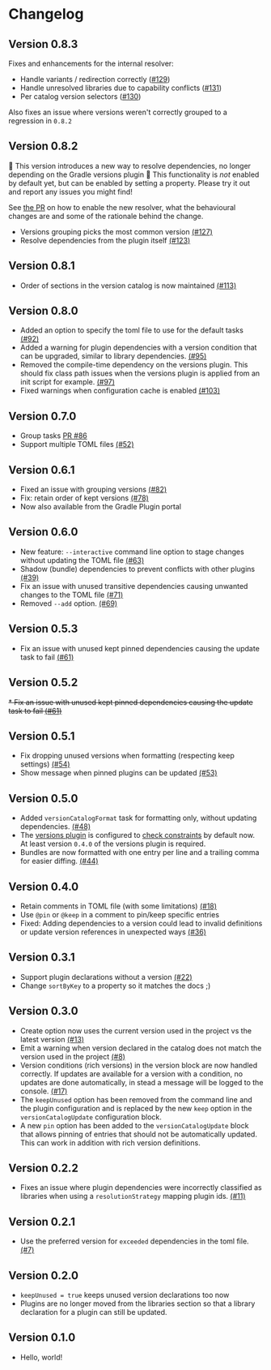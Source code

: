 # Changelog
Version 0.8.3
-------------
Fixes and enhancements for the internal resolver:

* Handle variants / redirection correctly ([#129](https://github.com/littlerobots/version-catalog-update-plugin/issues/129))
* Handle unresolved libraries due to capability conflicts ([#131](https://github.com/littlerobots/version-catalog-update-plugin/issues/131))
* Per catalog version selectors ([#130](https://github.com/littlerobots/version-catalog-update-plugin/issues/131))

Also fixes an issue where versions weren't correctly grouped to a regression in `0.8.2`

Version 0.8.2
-------------
🚨 This version introduces a new way to resolve dependencies, no longer depending on the Gradle versions plugin 🚨
This functionality is *not* enabled by default yet, but can be enabled by setting a property. Please try it out and report any issues you might find!

See [the PR](https://github.com/littlerobots/version-catalog-update-plugin/pull/125) on how to enable the new resolver,
what the behavioural changes are and some of the rationale behind the change.

* Versions grouping picks the most common version [(#127)](https://github.com/littlerobots/version-catalog-update-plugin/issues/127)
* Resolve dependencies from the plugin itself [(#123)](https://github.com/littlerobots/version-catalog-update-plugin/issues/123)

Version 0.8.1
-------------
* Order of sections in the version catalog is now maintained [(#113)](https://github.com/littlerobots/version-catalog-update-plugin/issues/113)

Version 0.8.0
-------------
* Added an option to specify the toml file to use for the default tasks [(#92)](https://github.com/littlerobots/version-catalog-update-plugin/issues/92)
* Added a warning for plugin dependencies with a version condition that can be upgraded, similar to library dependencies. [(#95)](https://github.com/littlerobots/version-catalog-update-plugin/issues/95)
* Removed the compile-time dependency on the versions plugin. This should fix class path issues when the versions plugin is applied from an init script for example. [(#97)](https://github.com/littlerobots/version-catalog-update-plugin/issues/97)
* Fixed warnings when configuration cache is enabled [(#103)](https://github.com/littlerobots/version-catalog-update-plugin/issues/103)

Version 0.7.0
-------------
* Group tasks [PR #86](https://github.com/littlerobots/version-catalog-update-plugin/pull/86)
* Support multiple TOML files [(#52)](https://github.com/littlerobots/version-catalog-update-plugin/issues/52)

Version 0.6.1
---------------------
* Fixed an issue with grouping versions [(#82)](https://github.com/littlerobots/version-catalog-update-plugin/issues/82)
* Fix: retain order of kept versions [(#78)](https://github.com/littlerobots/version-catalog-update-plugin/issues/78)
* Now also available from the Gradle Plugin portal

Version 0.6.0
-------------
* New feature: `--interactive` command line option to stage changes without updating the TOML file [(#63)](https://github.com/littlerobots/version-catalog-update-plugin/issues/63)
* Shadow (bundle) dependencies to prevent conflicts with other plugins [(#39)](https://github.com/littlerobots/version-catalog-update-plugin/issues/39)
* Fix an issue with unused transitive dependencies causing unwanted changes to the TOML file [(#71)](https://github.com/littlerobots/version-catalog-update-plugin/issues/71)
* Removed `--add` option. [(#69)](https://github.com/littlerobots/version-catalog-update-plugin/issues/69)

Version 0.5.3
-------------
* Fix an issue with unused kept pinned dependencies causing the update task to fail [(#61)](https://github.com/littlerobots/version-catalog-update-plugin/issues/61)

Version 0.5.2
-------------
~~* Fix an issue with unused kept pinned dependencies causing the update task to fail [(#61)](https://github.com/littlerobots/version-catalog-update-plugin/issues/61)~~

Version 0.5.1
-------------
* Fix dropping unused versions when formatting (respecting keep settings) [(#54)](https://github.com/littlerobots/version-catalog-update-plugin/issues/54)
* Show message when pinned plugins can be updated [(#53)](https://github.com/littlerobots/version-catalog-update-plugin/issues/53)

Version 0.5.0
-------------
* Added `versionCatalogFormat` task for formatting only, without updating dependencies. [(#48)](https://github.com/littlerobots/version-catalog-update-plugin/issues/48)
* The [versions plugin](https://github.com/ben-manes/gradle-versions-plugin) is configured to [check constraints](https://github.com/ben-manes/gradle-versions-plugin#constraints) by default now. At least version `0.4.0` of the versions plugin is required.
* Bundles are now formatted with one entry per line and a trailing comma for easier diffing. [(#44)](https://github.com/littlerobots/version-catalog-update-plugin/issues/44)

Version 0.4.0
-------------
* Retain comments in TOML file (with some limitations) [(#18)](https://github.com/littlerobots/version-catalog-update-plugin/issues/18)
* Use `@pin` or `@keep` in a comment to pin/keep specific entries
* Fixed: Adding dependencies to a version could lead to invalid definitions or update version references in unexpected ways [(#36)](https://github.com/littlerobots/version-catalog-update-plugin/issues/36)

Version 0.3.1
-------------
* Support plugin declarations without a version [(#22)](https://github.com/littlerobots/version-catalog-update-plugin/issues/22)
* Change `sortByKey` to a property so it matches the docs ;)

Version 0.3.0
-------------
* Create option now uses the current version used in the project vs the latest version [(#13)](https://github.com/littlerobots/version-catalog-update-plugin/issues/13)
* Emit a warning when version declared in the catalog does not match the version used in the project [(#8)](https://github.com/littlerobots/version-catalog-update-plugin/issues/8)
* Version conditions (rich versions) in the version block are now handled correctly. If updates are available for a version with a condition, no updates are done automatically, in stead a message will be logged to the console. [(#17)](https://github.com/littlerobots/version-catalog-update-plugin/issues/17)
* The `keepUnused` option has been removed from the command line and the plugin configuration and is replaced by the new `keep` option in the `versionCatalogUpdate` configuration block.
* A new `pin` option has been added to the `versionCatalogUpdate` block that allows pinning of entries that should not be automatically updated. This can work in addition with rich version definitions.

Version 0.2.2
-------------
* Fixes an issue where plugin dependencies were incorrectly classified as libraries when using a `resolutionStrategy` mapping plugin ids. [(#11)](https://github.com/littlerobots/version-catalog-update-plugin/issues/11)

Version 0.2.1
--------------
* Use the preferred version for `exceeded` dependencies in the toml file. [(#7)](https://github.com/littlerobots/version-catalog-update-plugin/issues/7)

Version 0.2.0
-------------
* `keepUnused = true` keeps unused version declarations too now
* Plugins are no longer moved from the libraries section so that a library declaration for a plugin can still be updated.

Version 0.1.0
-------------
* Hello, world!
